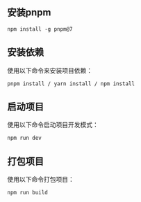 ## 安装pnpm

```
npm install -g pnpm@7
```
## 安装依赖

使用以下命令来安装项目依赖：


```
pnpm install / yarn install / npm install
```

## 启动项目

使用以下命令启动项目开发模式：

```
npm run dev
```

## 打包项目

使用以下命令打包项目：

```
npm run build
```

